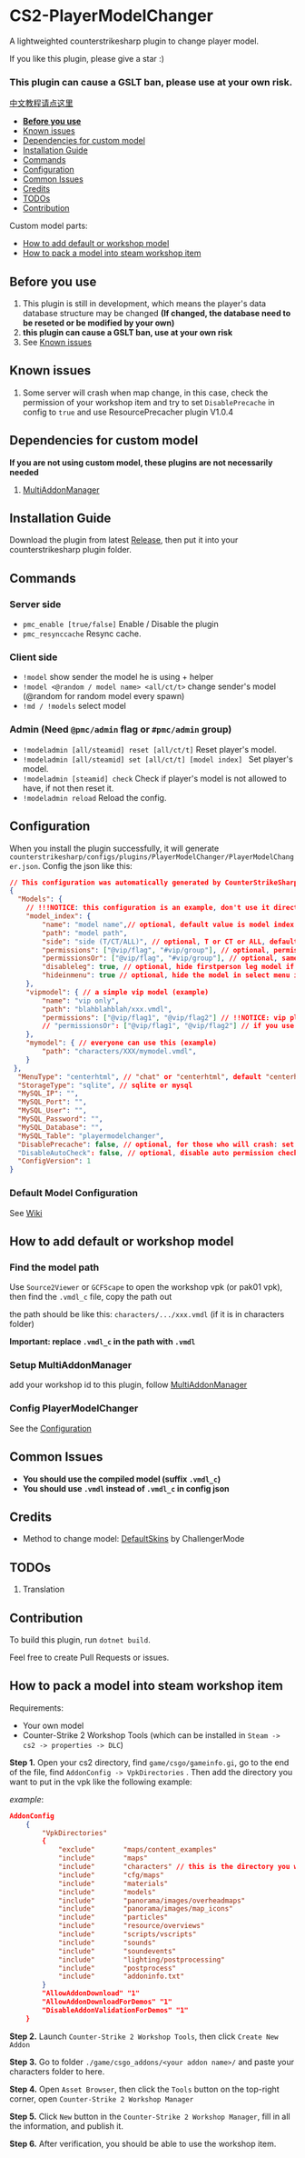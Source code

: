 # CS2-PlayerModelChanger
A lightweighted counterstrikesharp plugin to change player model.

If you like this plugin, please give a star :)
### This plugin can cause a GSLT ban, please use at your own risk.
[中文教程请点这里](https://github.com/samyycX/CS2-PlayerModelChanger/blob/master/README_CN.md)
- **[Before you use](#before-you-use)**
- [Known issues](#known-issues)
- [Dependencies for custom model](#dependencies-for-custom-model)
- [Installation Guide](#installation-guide)
- [Commands](#commands)
- [Configuration](#configuration)
- [Common Issues](#common-issues)
- [Credits](#credits)
- [TODOs](#todos)
- [Contribution](#contribution)

Custom model parts:
- [How to add default or workshop model](#how-to-add-default-or-workshop-model)
- [How to pack a model into steam workshop item](#how-to-pack-a-model-into-steam-workshop-item)

## Before you use
1. This plugin is still in development, which means the player's data database structure may be changed **(If changed, the database need to be reseted or be modified by your own)**
2. **this plugin can cause a GSLT ban, use at your own risk**
3. See [Known issues](#known-issues)

## Known issues
1. Some server will crash when map change, in this case, check the permission of your workshop item and try to set `DisablePrecache` in config to `true` and use ResourcePrecacher plugin V1.0.4

## Dependencies for custom model
**If you are not using custom model, these plugins are not necessarily needed**
1. [MultiAddonManager](https://github.com/Source2ZE/MultiAddonManager)

## Installation Guide
Download the plugin from latest [Release](https://github.com/samyycX/CS2-PlayerModelChanger/releases), then put it into your counterstrikesharp plugin folder.

## Commands
### Server side
- `pmc_enable [true/false]` Enable / Disable the plugin
- `pmc_resynccache` Resync cache.
### Client side
- `!model` show sender the model he is using + helper
- `!model <@random / model name> <all/ct/t>` change sender's model (@random for random model every spawn)
- `!md / !models` select model
### Admin (Need `@pmc/admin` flag or `#pmc/admin` group)
- `!modeladmin [all/steamid] reset [all/ct/t]` Reset player's model.
- `!modeladmin [all/steamid] set [all/ct/t] [model index] ` Set player's model.
- `!modeladmin [steamid] check` Check if player's model is not allowed to have, if not then reset it.
- `!modeladmin reload` Reload the config.
## Configuration
When you install the plugin successfully, it will generate `counterstrikesharp/configs/plugins/PlayerModelChanger/PlayerModelChanger.json`.
Config the json like this:
```json
// This configuration was automatically generated by CounterStrikeSharp for plugin 'PlayerModelChanger', at 2024/02/23 11:41:05
{
  "Models": {
	// !!!NOTICE: this configuration is an example, don't use it directly
	"model_index": {
		"name": "model name",// optional, default value is model index
		"path": "model path",
		"side": "side (T/CT/ALL)", // optional, T or CT or ALL, default to ALL, case sensitive
		"permissions": ["@vip/flag", "#vip/group"], // optional, permission to have this model
		"permissionsOr": ["@vip/flag", "#vip/group"], // optional, same as "permissions" but using or condition
		"disableleg": true, // optional, hide firstperson leg model if it is set to true, default is false
		"hideinmenu": true // optional, hide the model in select menu if true, default is false
	},
	"vipmodel": { // a simple vip model (example)
		"name": "vip only",
		"path": "blahblahblah/xxx.vmdl",
		"permissions": ["@vip/flag1", "@vip/flag2"] // !!NOTICE: vip player must have BOTH @vip/flag1 and @vip/flag2
		// "permissionsOr": ["@vip/flag1", "@vip/flag2"] // if you use this instead of "permissions", vip player only need to have one of these flags 
	},
	"mymodel": { // everyone can use this (example)
		"path": "characters/XXX/mymodel.vmdl",
	}
 },
  "MenuType": "centerhtml", // "chat" or "centerhtml", default "centerhtml"
  "StorageType": "sqlite", // sqlite or mysql
  "MySQL_IP": "",
  "MySQL_Port": "",
  "MySQL_User": "",
  "MySQL_Password": "",
  "MySQL_Database": "",
  "MySQL_Table": "playermodelchanger",
  "DisablePrecache": false, // optional, for those who will crash: set it to true and use ResourcePrecacher V1.0.4
  "DisableAutoCheck": false, // optional, disable auto permission check for player models (enable it if your permission plugin have some problem)
  "ConfigVersion": 1
}
```

### Default Model Configuration
See [Wiki](https://github.com/samyycX/CS2-PlayerModelChanger/wiki/Default-Model-Configuration-(Optional))

## How to add default or workshop model

### Find the model path
Use `Source2Viewer` or `GCFScape` to open the workshop vpk (or pak01 vpk), then find the `.vmdl_c` file, copy the path out

the path should be like this: `characters/.../xxx.vmdl` (if it is in characters folder)

**Important: replace `.vmdl_c` in the path with `.vmdl`**

### Setup MultiAddonManager
add your workshop id to this plugin, follow [MultiAddonManager](https://github.com/Source2ZE/MultiAddonManager)

### Config PlayerModelChanger
See the [Configuration](#configuration)

## Common Issues
- **You should use the compiled model (suffix `.vmdl_c`)**
- **You should use `.vmdl` instead of `.vmdl_c` in config json**

## Credits
- Method to change model: [DefaultSkins](https://github.com/Challengermode/cm-cs2-defaultskins) by ChallengerMode

## TODOs
1. Translation

## Contribution
To build this plugin, run `dotnet build`.

Feel free to create Pull Requests or issues.

## How to pack a model into steam workshop item

Requirements:
- Your own model
- Counter-Strike 2 Workshop Tools (which can be installed in `Steam -> cs2 -> properties -> DLC`)

**Step 1.** Open your cs2 directory, find `game/csgo/gameinfo.gi`,
go to the  end of the file, find `AddonConfig -> VpkDirectories`
. Then add the directory you want to put in the vpk like the following example:


*example*:
```json
AddonConfig	
	{
		"VpkDirectories"
		{
			"exclude"       "maps/content_examples"
			"include"       "maps"
			"include"		"characters" // this is the directory you want to add to the vpk
			"include"       "cfg/maps"
			"include"       "materials"
			"include"       "models"
			"include"       "panorama/images/overheadmaps"
			"include"       "panorama/images/map_icons"
			"include"       "particles"
			"include"       "resource/overviews"
			"include"       "scripts/vscripts"
			"include"       "sounds"
			"include"       "soundevents"
			"include"       "lighting/postprocessing"
			"include"       "postprocess"
			"include"       "addoninfo.txt"
		} 
		"AllowAddonDownload" "1"
		"AllowAddonDownloadForDemos" "1"
		"DisableAddonValidationForDemos" "1"
	}
```

**Step 2.** Launch `Counter-Strike 2 Workshop Tools`, then click `Create New Addon`

**Step 3.** Go to folder `./game/csgo_addons/<your addon name>/` and paste your characters folder to here.

**Step 4.** Open `Asset Browser`, then click the `Tools` button on the top-right corner, open `Counter-Strike 2 Workshop Manager`

**Step 5.** Click `New` button in the `Counter-Strike 2 Workshop Manager`, fill in all the information, and publish it.

**Step 6.** After verification, you should be able to use the workshop item.